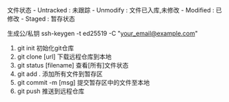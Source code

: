 文件状态
	- Untracked : 未跟踪
	- Unmodify : 文件已入库,未修改
	- Modified : 已修改
	- Staged : 暂存状态

生成公/私钥
	ssh-keygen -t ed25519 -C "your_email@example.com"


1. git init
	初始化git仓库
2. git clone [url]
	下载远程仓库到本地
3. git status [filename]
	查看[所有]文件状态
4. git add .
	添加所有文件到暂存区
5. git commit -m [msg]
	提交暂存区中的文件至本地
6. git push
	推送到远程仓库
	

